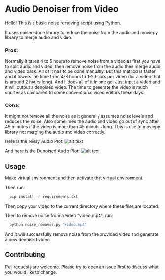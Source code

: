 # Audio Denoiser from Video

Hello! This is a basic noise removing script using Python. 

It uses noisereduce library to reduce the noise from the audio and moviepy library to merge audio and video.

### Pros:

Normally it takes 4 to 5 hours to remove noise from a video as first you have to split audio and video, 
then remove noise from the audio then merge audio and video back. All of it has to be done manually. 
But this method is faster and it lowers the time from 4-8 hours to 1-2 hours per video
(for a video that is around 2 hours long). And it does all of it in one go. Just input a video and it will output a denoised video.
The time to generate the video is much shorter as compared to some conventional video editors these days.

### Cons: 

It might not remove all the noise as it generally assumes noise levels and reduces the noise.
Also sometimes the audio and video go out of sync after 45 minutes if the video
is more than 45 minutes long. This is due to moviepy library not merging the audio and video correctly.

Here is the Noisy Audio Plot:
![alt text](https://github.com/WaqarAnwar/Audio_Noise_Remover_from_Video-Python/blob/main/NoisyAudioPlot.PNG?raw=true)

And here is the Denoised Audio Plot:
![alt text](https://github.com/WaqarAnwar/Audio_Noise_Remover_from_Video-Python/blob/main/DenoisedAudioPlot.PNG?raw=true)

## Usage

Make virtual environment and then activate that virtual environment.

Then run:
```bash
  pip install -r requirements.txt
```
Then copy your video to the current directory where these files are located.

Then to remove noise from a video "video.mp4", run:
```bash
  python noise_remover.py "video.mp4"
```
And it will successfully remove noise from the provided video and generate a new denoised video.

## Contributing

Pull requests are welcome. Please try to open an issue first to discuss what you would like to change.
